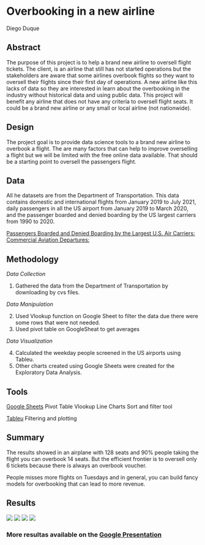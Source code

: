 # Overbooking in a new airline 

Diego Duque

## Abstract

The purpose of this project is to help a brand new airline to oversell flight tickets. The client, is an airline that still has not started operations but the stakeholders are aware that some airlines overbook flights so they want to oversell their flights since their first day of operations. A new airline like this lacks of data so they are interested in learn about the overbooking in the industry without historical data and using public data. This project will benefit any airline that does not have any criteria to oversell flight seats. It could be a brand new airline or any small or local airline (not nationwide).

## Design
The project goal is to provide data science tools to a brand new airline to overbook a flight. The are many factors that can help to improve overselling a flight but we will be limited with the free online data available. That should be a starting point to oversell the passengers flight.

## Data
All he datasets are from the Department of Transportation. This data contains domestic and international flights from January 2019 to July 2021, daily passengers in all the US airport from January 2019 to March 2020, and the passenger boarded and denied boarding by the US largest carriers from 1990 to 2020.

[Passengers Boarded and Denied Boarding by the Largest U.S. Air Carriers:](https://www.bts.gov/content/passengers-boarded-and-denied-boarding-largest-us-air-carriersathousands-passengers)
[Commercial Aviation Departures:](https://data.bts.gov/Aviation/Commercial-Aviation-Departures/bpqk-hyst)

## Methodology

*Data Collection*

1. Gathered the data from the Department of Transportation by downloading by cvs files.

*Data Manipulation*

2. Used Vlookup function on Google Sheet to filter the data due there were some rows that were not needed.
3. Used pivot table on GoogleSheat to get averages

*Data Visualization*

4. Calculated the weekday people screened in the US airports using Tableu.
5. Other charts created using Google Sheets were created for the Exploratory Data Analysis.


## Tools
[Google Sheets](https://docs.google.com/spreadsheets/d/1x9_CqGwHeDd0mhpFVB7V0mFU6cn2hEgf_rSGuoO1-Q4/edit?usp=sharing)
Pivot Table
Vlookup
Line Charts
Sort and filter tool

[Tableu](https://public.tableau.com/views/CommercialAviationDepartures/ExploratoryDataAnalysis1?:language=en-US&publish=yes&:display_count=n&:origin=viz_share_link)
Filtering and plotting

## Summary
The results showed in an airplane with 128 seats and 90% people taking the flight you can overbook 14 seats. But the efficient frontier is to oversell only 6 tickets because there is always an overbook voucher.

People misses more flights on Tuesdays and in general, you can build fancy models for overbooking that can lead to more revenue.

## Results
<img src=https://github.com/dieguque/Project3/blob/3db4bf7ffcd1f4e0cf947ec3cd209bf2636a498f/charts/People%20Screened%20in%20Airports%202020-2021.png>

<img src=https://github.com/dieguque/Project3/blob/3db4bf7ffcd1f4e0cf947ec3cd209bf2636a498f/charts/Bumped%20People_%20Flights%201990-2020.png>

<img src=https://github.com/dieguque/Project3/blob/3db4bf7ffcd1f4e0cf947ec3cd209bf2636a498f/charts/Daily%20Domestic%20Flights.png>

<img src=https://github.com/dieguque/Project3/blob/3db4bf7ffcd1f4e0cf947ec3cd209bf2636a498f/charts/Percent%20of%20People%20Denied%20Boarding%201990-2020.png>

### More resultas available on the [Google Presentation](https://docs.google.com/presentation/d/1GQiyY4E52p0qHrbkRfC8lPzneE6mHTxxgFXKi8EDUgE/edit?usp=sharing)
